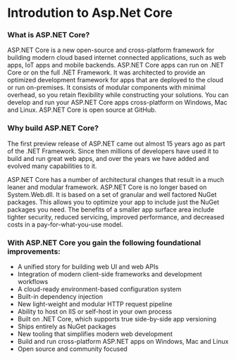 # Introdution to Asp.Net Core

### What is ASP.NET Core?

ASP.NET Core is a new open-source and cross-platform framework for building modern cloud based internet connected applications, such as web apps, IoT apps and mobile backends. ASP.NET Core apps can run on .NET Core or on the full .NET Framework. It was architected to provide an optimized development framework for apps that are deployed to the cloud or run on-premises. It consists of modular components with minimal overhead, so you retain flexibility while constructing your solutions. You can develop and run your ASP.NET Core apps cross-platform on Windows, Mac and Linux. ASP.NET Core is open source at GitHub.

### Why build ASP.NET Core?

The first preview release of ASP.NET came out almost 15 years ago as part of the .NET Framework. Since then millions of developers have used it to build and run great web apps, and over the years we have added and evolved many capabilities to it.

ASP.NET Core has a number of architectural changes that result in a much leaner and modular framework. ASP.NET Core is no longer based on System.Web.dll. It is based on a set of granular and well factored NuGet packages. This allows you to optimize your app to include just the NuGet packages you need. The benefits of a smaller app surface area include tighter security, reduced servicing, improved performance, and decreased costs in a pay-for-what-you-use model.

### With ASP.NET Core you gain the following foundational improvements:

+ A unified story for building web UI and web APIs
+ Integration of modern client-side frameworks and development workflows
+ A cloud-ready environment-based configuration system
+ Built-in dependency injection
+ New light-weight and modular HTTP request pipeline
+ Ability to host on IIS or self-host in your own process
+ Built on .NET Core, which supports true side-by-side app versioning
+ Ships entirely as NuGet packages
+ New tooling that simplifies modern web development
+ Build and run cross-platform ASP.NET apps on Windows, Mac and Linux
+ Open source and community focused
